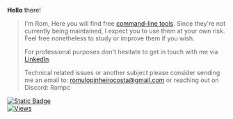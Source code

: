<b>Hello</b> there!  
> I'm Rom, Here you will find free [command-line tools](https://github.com/PinheiroCosta/MyScripts). Since they're not currently being maintained, I expect you to use them at your own risk. Feel free nonetheless to study or improve them if you wish.
>  
> For professional purposes don't hesitate to get in touch with me via [LinkedIn](https://www.linkedin.com/in/pinheirocosta/).  
>  
> Technical related issues or another subject please consider sending me an email to: romulopinheirocosta@gmail.com or reaching out on Discord: Rompc
<a href=https://github.com/pinheirocosta.gpg>
<img alt="Static Badge" src="https://img.shields.io/badge/gpg-pubkey-gray?style=plastic&color=blue&link=https%3A%2F%2Fgithub.com%2Fpinheirocosta.gpg">
</a>
<br>
<a href=https://github.com/pinheirocosta>
<img alt="Views" src="https://komarev.com/ghpvc/?username=pinheirocosta&color=blue&label=views&abbreviated=true&style=plastic">
</a>
